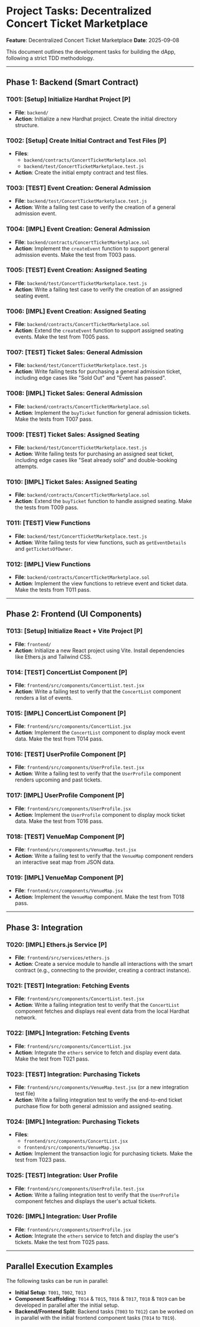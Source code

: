 # Project Tasks: Decentralized Concert Ticket Marketplace

**Feature**: Decentralized Concert Ticket Marketplace
**Date**: 2025-09-08

This document outlines the development tasks for building the dApp, following a strict TDD methodology.

---

## Phase 1: Backend (Smart Contract)

### T001: [Setup] Initialize Hardhat Project [P]
-   **File**: `backend/`
-   **Action**: Initialize a new Hardhat project. Create the initial directory structure.

### T002: [Setup] Create Initial Contract and Test Files [P]
-   **Files**:
    -   `backend/contracts/ConcertTicketMarketplace.sol`
    -   `backend/test/ConcertTicketMarketplace.test.js`
-   **Action**: Create the initial empty contract and test files.

### T003: [TEST] Event Creation: General Admission
-   **File**: `backend/test/ConcertTicketMarketplace.test.js`
-   **Action**: Write a failing test case to verify the creation of a general admission event.

### T004: [IMPL] Event Creation: General Admission
-   **File**: `backend/contracts/ConcertTicketMarketplace.sol`
-   **Action**: Implement the `createEvent` function to support general admission events. Make the test from T003 pass.

### T005: [TEST] Event Creation: Assigned Seating
-   **File**: `backend/test/ConcertTicketMarketplace.test.js`
-   **Action**: Write a failing test case to verify the creation of an assigned seating event.

### T006: [IMPL] Event Creation: Assigned Seating
-   **File**: `backend/contracts/ConcertTicketMarketplace.sol`
-   **Action**: Extend the `createEvent` function to support assigned seating events. Make the test from T005 pass.

### T007: [TEST] Ticket Sales: General Admission
-   **File**: `backend/test/ConcertTicketMarketplace.test.js`
-   **Action**: Write failing tests for purchasing a general admission ticket, including edge cases like "Sold Out" and "Event has passed".

### T008: [IMPL] Ticket Sales: General Admission
-   **File**: `backend/contracts/ConcertTicketMarketplace.sol`
-   **Action**: Implement the `buyTicket` function for general admission tickets. Make the tests from T007 pass.

### T009: [TEST] Ticket Sales: Assigned Seating
-   **File**: `backend/test/ConcertTicketMarketplace.test.js`
-   **Action**: Write failing tests for purchasing an assigned seat ticket, including edge cases like "Seat already sold" and double-booking attempts.

### T010: [IMPL] Ticket Sales: Assigned Seating
-   **File**: `backend/contracts/ConcertTicketMarketplace.sol`
-   **Action**: Extend the `buyTicket` function to handle assigned seating. Make the tests from T009 pass.

### T011: [TEST] View Functions
-   **File**: `backend/test/ConcertTicketMarketplace.test.js`
-   **Action**: Write failing tests for view functions, such as `getEventDetails` and `getTicketsOfOwner`.

### T012: [IMPL] View Functions
-   **File**: `backend/contracts/ConcertTicketMarketplace.sol`
-   **Action**: Implement the view functions to retrieve event and ticket data. Make the tests from T011 pass.

---

## Phase 2: Frontend (UI Components)

### T013: [Setup] Initialize React + Vite Project [P]
-   **File**: `frontend/`
-   **Action**: Initialize a new React project using Vite. Install dependencies like Ethers.js and Tailwind CSS.

### T014: [TEST] ConcertList Component [P]
-   **File**: `frontend/src/components/ConcertList.test.jsx`
-   **Action**: Write a failing test to verify that the `ConcertList` component renders a list of events.

### T015: [IMPL] ConcertList Component [P]
-   **File**: `frontend/src/components/ConcertList.jsx`
-   **Action**: Implement the `ConcertList` component to display mock event data. Make the test from T014 pass.

### T016: [TEST] UserProfile Component [P]
-   **File**: `frontend/src/components/UserProfile.test.jsx`
-   **Action**: Write a failing test to verify that the `UserProfile` component renders upcoming and past tickets.

### T017: [IMPL] UserProfile Component [P]
-   **File**: `frontend/src/components/UserProfile.jsx`
-   **Action**: Implement the `UserProfile` component to display mock ticket data. Make the test from T016 pass.

### T018: [TEST] VenueMap Component [P]
-   **File**: `frontend/src/components/VenueMap.test.jsx`
-   **Action**: Write a failing test to verify that the `VenueMap` component renders an interactive seat map from JSON data.

### T019: [IMPL] VenueMap Component [P]
-   **File**: `frontend/src/components/VenueMap.jsx`
-   **Action**: Implement the `VenueMap` component. Make the test from T018 pass.

---

## Phase 3: Integration

### T020: [IMPL] Ethers.js Service [P]
-   **File**: `frontend/src/services/ethers.js`
-   **Action**: Create a service module to handle all interactions with the smart contract (e.g., connecting to the provider, creating a contract instance).

### T021: [TEST] Integration: Fetching Events
-   **File**: `frontend/src/components/ConcertList.test.jsx`
-   **Action**: Write a failing integration test to verify that the `ConcertList` component fetches and displays real event data from the local Hardhat network.

### T022: [IMPL] Integration: Fetching Events
-   **File**: `frontend/src/components/ConcertList.jsx`
-   **Action**: Integrate the `ethers` service to fetch and display event data. Make the test from T021 pass.

### T023: [TEST] Integration: Purchasing Tickets
-   **File**: `frontend/src/components/VenueMap.test.jsx` (or a new integration test file)
-   **Action**: Write a failing integration test to verify the end-to-end ticket purchase flow for both general admission and assigned seating.

### T024: [IMPL] Integration: Purchasing Tickets
-   **Files**:
    -   `frontend/src/components/ConcertList.jsx`
    -   `frontend/src/components/VenueMap.jsx`
-   **Action**: Implement the transaction logic for purchasing tickets. Make the test from T023 pass.

### T025: [TEST] Integration: User Profile
-   **File**: `frontend/src/components/UserProfile.test.jsx`
-   **Action**: Write a failing integration test to verify that the `UserProfile` component fetches and displays the user's actual tickets.

### T026: [IMPL] Integration: User Profile
-   **File**: `frontend/src/components/UserProfile.jsx`
-   **Action**: Integrate the `ethers` service to fetch and display the user's tickets. Make the test from T025 pass.

---

## Parallel Execution Examples

The following tasks can be run in parallel:

-   **Initial Setup**: `T001`, `T002`, `T013`
-   **Component Scaffolding**: `T014` & `T015`, `T016` & `T017`, `T018` & `T019` can be developed in parallel after the initial setup.
-   **Backend/Frontend Split**: Backend tasks (`T003` to `T012`) can be worked on in parallel with the initial frontend component tasks (`T014` to `T019`).